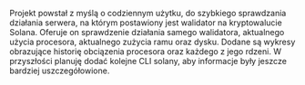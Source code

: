 Projekt powstał z myślą o codziennym użytku, do szybkiego sprawdzania działania serwera, na którym postawiony jest walidator na kryptowalucie Solana. 
Oferuje on sprawdzenie działania samego walidatora, aktualnego użycia procesora, aktualnego zużycia ramu oraz dysku. Dodane są wykresy obrazujące historię obciązenia procesora oraz każdego z jego rdzeni.
W przyszłości planuję dodać kolejne CLI solany, aby informacje były jeszcze bardziej uszczegółowione.
